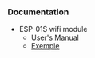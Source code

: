 
### Documentation
 - ESP-01S wifi module 
    - [User's Manual](https://docs.ai-thinker.com/_media/esp8266/esp8266_series_modules_user_manual_en.pdf)
    - [Exemple](https://www.instructables.com/How-to-use-the-ESP8266-01-pins/)
    